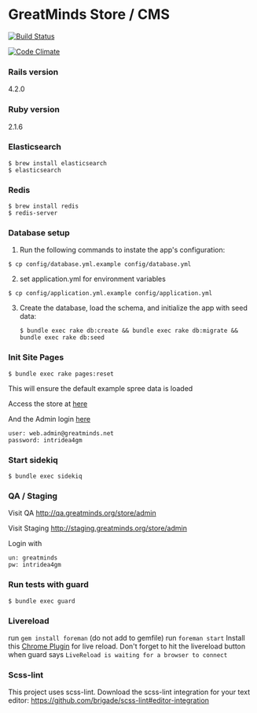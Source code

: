 # GreatMinds Store / CMS

[![Build Status](https://semaphoreci.com/api/v1/projects/204c885f-d98b-4320-8927-ee89532094ba/402649/badge.svg)](https://semaphoreci.com/int/greatminds)

[![Code Climate](https://codeclimate.com/repos/5537ca5be30ba00665000ce2/badges/07406c2e96832b7012b3/gpa.svg)](https://codeclimate.com/repos/5537ca5be30ba00665000ce2/feed)

### Rails version

4.2.0

### Ruby version

2.1.6

### Elasticsearch

```
$ brew install elasticsearch
$ elasticsearch
```

### Redis

```
$ brew install redis
$ redis-server
```

### Database setup

1. Run the following commands to instate the app's configuration:

  `$ cp config/database.yml.example config/database.yml`

2. set application.yml for environment variables

  `$ cp config/application.yml.example config/application.yml`

3. Create the database, load the schema, and initialize the app with
   seed data:

    `$ bundle exec rake db:create && bundle exec rake db:migrate && bundle exec rake db:seed`

### Init Site Pages

`$ bundle exec rake pages:reset`

This will ensure the default example spree data is loaded

Access the store at [here](http://localhost:3000/store)

And the Admin login [here](http://localhost:3000/store/admin)

    user: web.admin@greatminds.net
    password: intridea4gm

### Start sidekiq

`$ bundle exec sidekiq`

### QA / Staging

Visit QA http://qa.greatminds.org/store/admin

Visit Staging http://staging.greatminds.org/store/admin

Login with

    un: greatminds
    pw: intridea4gm

### Run tests with guard

`$ bundle exec guard`

### Livereload

run `gem install foreman` (do not add to gemfile)
run `foreman start`
Install this [Chrome Plugin](https://chrome.google.com/webstore/detail/livereload/jnihajbhpnppcggbcgedagnkighmdlei?hl=en) for live reload. Don't forget to hit the livereload button when guard says `LiveReload is waiting for a browser to connect`

### Scss-lint

This project uses scss-lint. Download the scss-lint integration for your text editor: https://github.com/brigade/scss-lint#editor-integration
